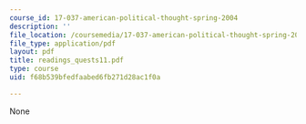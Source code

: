 ```yaml
---
course_id: 17-037-american-political-thought-spring-2004
description: ''
file_location: /coursemedia/17-037-american-political-thought-spring-2004/f68b539bfedfaabed6fb271d28ac1f0a_readings_quests11.pdf
file_type: application/pdf
layout: pdf
title: readings_quests11.pdf
type: course
uid: f68b539bfedfaabed6fb271d28ac1f0a

---
```

None